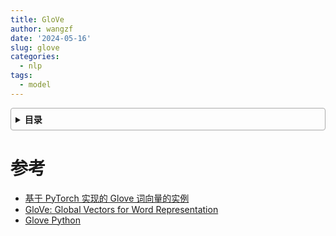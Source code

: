 ```yaml
---
title: GloVe
author: wangzf
date: '2024-05-16'
slug: glove
categories:
  - nlp
tags:
  - model
---
```


<style>
details {
    border: 1px solid #aaa;
    border-radius: 4px;
    padding: .5em .5em 0;
}
summary {
    font-weight: bold;
    margin: -.5em -.5em 0;
    padding: .5em;
}
details[open] {
    padding: .5em;
}
details[open] summary {
    border-bottom: 1px solid #aaa;
    margin-bottom: .5em;
}
img {
    pointer-events: none;
}
</style>


<details><summary>目录</summary><p>

- [参考](#参考)
</p></details><p></p>


# 参考

* [基于 PyTorch 实现的 Glove 词向量的实例](https://blog.csdn.net/a553181867/article/details/104837957)
* [GloVe: Global Vectors for Word Representation](https://nlp.stanford.edu/projects/glove/)
* [Glove Python](https://github.com/maciejkula/glove-python)
